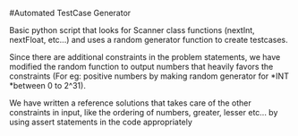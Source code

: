 #Automated TestCase Generator

Basic python script that looks for Scanner class functions (nextInt,  nextFloat, etc...) and uses a random generator function to create testcases.  

 Since there are additional constraints in the problem statements, we have modified the random function to output numbers that heavily favors the constraints (For eg: positive numbers by making random generator for *INT *between 0 to 2^31).

We have written a reference solutions that takes care of the other constraints in input, like the ordering of numbers, greater, lesser etc... by using assert statements in the code appropriately 